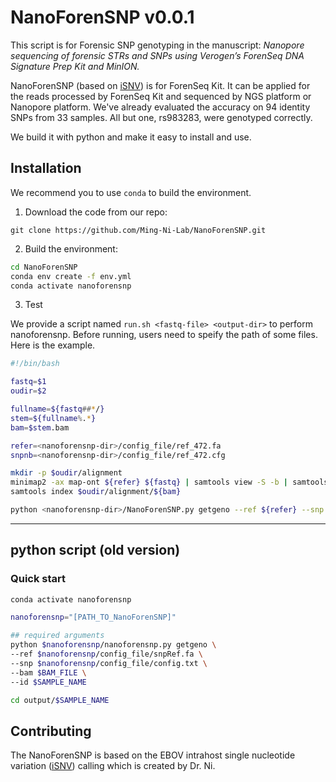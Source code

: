 # NanoForenSNP v0.0.1
This script is for Forensic SNP genotyping in the manuscript:  *Nanopore sequencing of forensic STRs and SNPs using Verogen’s ForenSeq DNA Signature Prep Kit and MinION.*

NanoForenSNP (based on [iSNV](https://github.com/generality/iSNV-calling)) is for ForenSeq Kit. It can be applied for the reads processed by ForenSeq Kit and sequenced by NGS platform or Nanopore platform. We've already evaluated the accuracy on 94 identity SNPs from 33 samples. All but one, rs983283, were genotyped correctly.

We build it with python and make it easy to install and use. 



## Installation

We recommend you to use `conda` to build the environment.

1. Download the code from our repo:

```
git clone https://github.com/Ming-Ni-Lab/NanoForenSNP.git
```

2. Build the environment:


```bash
cd NanoForenSNP
conda env create -f env.yml
conda activate nanoforensnp
```

3. Test

We provide a script named `run.sh <fastq-file> <output-dir>` to perform nanoforensnp. Before running, users need to speify the path of some files.
Here is the example.

```bash
#!/bin/bash

fastq=$1
oudir=$2

fullname=${fastq##*/}
stem=${fullname%.*}
bam=$stem.bam

refer=<nanoforensnp-dir>/config_file/ref_472.fa
snpnb=<nanoforensnp-dir>/config_file/ref_472.cfg

mkdir -p $oudir/alignment
minimap2 -ax map-ont ${refer} ${fastq} | samtools view -S -b | samtools sort > $oudir/alignment/${bam}
samtools index $oudir/alignment/${bam}

python <nanoforensnp-dir>/NanoForenSNP.py getgeno --ref ${refer} --snp ${snpnb} --bam $oudir/alignment/${bam} --out $oudir/snp_out/${stem}
```
----------------------------

## python script (old version)

### Quick start

```bash
conda activate nanoforensnp

nanoforensnp="[PATH_TO_NanoForenSNP]"

## required arguments
python $nanoforensnp/nanoforensnp.py getgeno \
--ref $nanoforensnp/config_file/snpRef.fa \
--snp $nanoforensnp/config_file/config.txt \
--bam $BAM_FILE \
--id $SAMPLE_NAME

cd output/$SAMPLE_NAME
```



## Contributing

The NanoForenSNP is based on the EBOV intrahost single nucleotide variation ([iSNV](https://github.com/generality/iSNV-calling])) calling which is created by Dr. Ni.  

